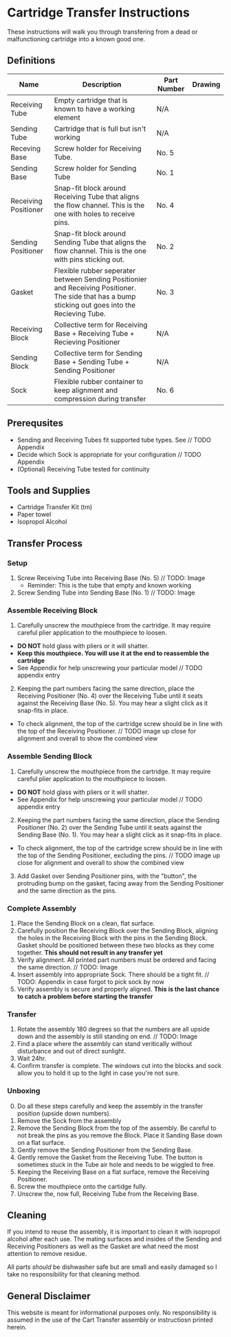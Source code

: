 # Cartridge Transfer Instructions
These instructions will walk you through transfering from a dead or malfunctioning cartridge into a known good one. 

## Definitions
 | Name | Description | Part Number | Drawing | 
 |-----------|---------|-------------|---------|
 | Receiving Tube | Empty cartridge that is known to have a working element | N/A |  | 
 | Sending Tube | Cartridge that is full but isn't working | N/A |  | 
 | Receving Base | Screw holder for Receiving Tube. | No. 5 |  | 
 | Sending Base | Screw holder for Sending Tube | No. 1 |  | 
 | Receiving Positioner | Snap-fit block around Receiving Tube that aligns the flow channel. This is the one with holes to receive pins. | No. 4 |  | 
 | Sending Positioner | Snap-fit block around Sending Tube that aligns the flow channel. This is the one with pins sticking out. | No. 2 |  | 
 | Gasket | Flexible rubber seperater between Sending Positionier and Receiving Positioner. The side that has a bump sticking out goes into the Recieving Tube. | No. 3 |  | 
 | Receiving Block | Collective term for Receiving Base + Receiving Tube + Recieving Positioner | N/A |  | 
 | Sending Block | Collective term for Sending Base + Sending Tube + Sending Positioner | N/A |  | 
 | Sock | Flexible rubber container to keep alignment and compression during transfer | No. 6 |  | 


## Prerequsites
- Sending and Receiving Tubes fit supported tube types. See // TODO Appendix
- Decide which Sock is appropriate for your configuration // TODO Appendix
- (Optional) Receiving Tube tested for continuity

## Tools and Supplies
- Cartridge Transfer Kit (tm)
- Paper towel
- Isopropol Alcohol

## Transfer Process
### Setup
1. Screw Receiving Tube into Receiving Base (No. 5) // TODO: Image
    - Reminder: This is the tube that empty and known working
2. Screw Sending Tube into Sending Base (No. 1) // TODO: Image

### Assemble Receiving Block
1. Carefully unscrew the mouthpiece from the cartridge. It may require careful plier application to the mouthpiece to loosen. 
- **DO NOT** hold glass with pliers or it will shatter. 
- **Keep this mouthpiece. You will use it at the end to reassemble the cartridge**
- See Appendix for help unscrewing your particular model // TODO appendix entry
2. Keeping the part numbers facing the same direction, place the Receiving Positioner (No. 4) over the Receiving Tube until it seats against the Receiving Base (No. 5). You may hear a slight click as it snap-fits in place.
- To check alignment, the top of the cartridge screw should be in line with the top of the Receiving Positioner. // TODO image up close for alignment and overall to show the combined view

### Assemble Sending Block
1. Carefully unscrew the mouthpiece from the cartridge. It may require careful plier application to the mouthpiece to loosen. 
- **DO NOT** hold glass with pliers or it will shatter. 
- See Appendix for help unscrewing your particular model // TODO appendix entry
2.  Keeping the part numbers facing the same direction, place the Sending Positioner (No. 2) over the Sending Tube until it seats against the Sending Base (No. 1). You may hear a slight click as it snap-fits in place.
- To check alignment, the top of the cartridge screw should be in line with the top of the Sending Positioner, excluding the pins. // TODO image up close for alignment and overall to show the combined view
3. Add Gasket over Sending Positioner pins, with the "button", the protruding bump on the gasket, facing away from the Sending Positioner and the same direction as the pins. 

### Complete Assembly
1. Place the Sending Block on a clean, flat surface.
2. Carefully position the Receiving Block over the Sending Block, aligning the holes in the Receiving Block with the pins in the Sending Block. Gasket should be positioned between these two blocks as they come together. **This should not result in any transfer yet**
3. Verify alignment. All printed part numbers must be ordered and facing the same direction. // TODO: Image
4. Insert assembly into appropriate Sock. There should be a tight fit. // TODO: Appendix in case forgot to pick sock by now
5. Verify assembly is secure and properly aligned. **This is the last chance to catch a problem before starting the transfer**

### Transfer
1. Rotate the assembly 180 degrees so that the numbers are all upside down and the assembly is still standing on end. // TODO: Image
2. Find a place where the assembly can stand veritically without disturbance and out of direct sunlight.
3. Wait 24hr.
4. Confirm transfer is complete. The windows cut into the blocks and sock allow you to hold it up to the light in case you're not sure.

### Unboxing
0. Do all these steps carefully and keep the assembly in the transfer position (upside down numbers).
1. Remove the Sock from the assembly
2. Remove the Sending Block from the top of the assembly. Be careful to not break the pins as you remove the Block. Place it Sanding Base down on a flat surface.
3. Gently remove the Sending Positioner from the Sending Base. 
4. Gently remove the Gasket from the Receiving Tube. The button is sometimes stuck in the Tube air hole and needs to be wiggled to free. 
5. Keeping the Receiving Base on a flat surface, remove the Receiving Positioner. 
6. Screw the mouthpiece onto the cartidge fully.
7. Unscrew the, now full, Receiving Tube from the Receiving Base.

## Cleaning
If you intend to reuse the assembly, it is important to clean it with isopropol alcohol after each use. The mating surfaces and insides of the Sending and Receiving Positioners as well as the Gasket are what need the most attention to remove residue. 

All parts _should_ be dishwasher safe but are small and easily damaged so I take no responsibility for that cleaning method.

## General Disclaimer
This website is meant for informational purposes only. No responsibility is assumed in the use of the Cart Transfer assembly or instructiosn printed herein.